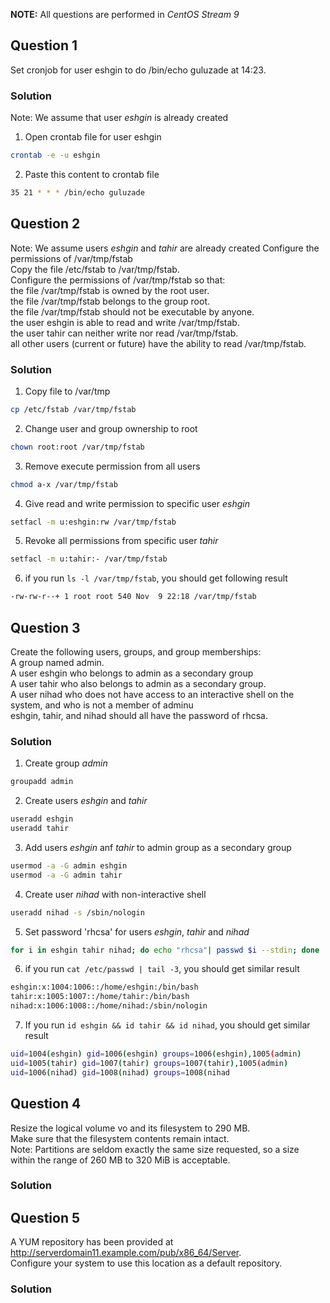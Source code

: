 **NOTE:** All questions are performed in *CentOS Stream 9*

## Question 1
Set cronjob for user eshgin to do /bin/echo guluzade at 14:23. 

### Solution
Note: We assume that user *eshgin* is already created
1. Open crontab file for user eshgin
``` bash
crontab -e -u eshgin
```
2. Paste this content to crontab file
``` bash
35 21 * * * /bin/echo guluzade
```

## Question 2
Note: We assume users *eshgin* and *tahir* are already created
Configure the permissions of /var/tmp/fstab </br>
Copy the file /etc/fstab to /var/tmp/fstab. </br>
Configure the permissions of /var/tmp/fstab so that: </br>
the file /var/tmp/fstab is owned by the root user. </br>
the file /var/tmp/fstab belongs to the group root. </br>
the file /var/tmp/fstab should not be executable by anyone. </br>
the user eshgin is able to read and write /var/tmp/fstab. </br>
the user tahir can neither write nor read /var/tmp/fstab. </br>
all other users (current or future) have the ability to read /var/tmp/fstab. </br>

### Solution
1. Copy file to /var/tmp
``` bash
cp /etc/fstab /var/tmp/fstab
```
2. Change user and group ownership to root
``` bash
chown root:root /var/tmp/fstab
```
3. Remove execute permission from all users
``` bash
chmod a-x /var/tmp/fstab
```
4. Give read and write permission to specific user *eshgin*
``` bash
setfacl -m u:eshgin:rw /var/tmp/fstab
```
5. Revoke all permissions from specific user *tahir*
``` bash
setfacl -m u:tahir:- /var/tmp/fstab
```
6. if you run `ls -l /var/tmp/fstab`, you should get following result
``` bash
-rw-rw-r--+ 1 root root 540 Nov  9 22:18 /var/tmp/fstab
```

## Question 3
Create the following users, groups, and group memberships: </br>
A group named admin. </br>
A user eshgin who belongs to admin as a secondary group </br>
A user tahir who also belongs to admin as a secondary group. </br>
A user nihad who does not have access to an interactive shell on the system, and who is not a member of adminu </br>
eshgin, tahir, and nihad should all have the password of rhcsa. </br>

### Solution
1. Create group *admin*
``` bash
groupadd admin
```
2. Create users *eshgin* and *tahir*
``` bash
useradd eshgin
useradd tahir
```
3. Add users *eshgin* anf *tahir* to admin group as a secondary group
``` bash
usermod -a -G admin eshgin
usermod -a -G admin tahir
```
4. Create user *nihad* with non-interactive shell
``` bash
useradd nihad -s /sbin/nologin
```
5. Set password 'rhcsa' for users *eshgin*, *tahir* and *nihad*
``` bash
for i in eshgin tahir nihad; do echo "rhcsa"| passwd $i --stdin; done
```
6. if you run `cat /etc/passwd | tail -3`, you should get similar result
``` bash
eshgin:x:1004:1006::/home/eshgin:/bin/bash
tahir:x:1005:1007::/home/tahir:/bin/bash
nihad:x:1006:1008::/home/nihad:/sbin/nologin
```
7. If you run `id eshgin && id tahir && id nihad`, you should get similar result
``` bash
uid=1004(eshgin) gid=1006(eshgin) groups=1006(eshgin),1005(admin)
uid=1005(tahir) gid=1007(tahir) groups=1007(tahir),1005(admin)
uid=1006(nihad) gid=1008(nihad) groups=1008(nihad
```

## Question 4
Resize the logical volume vo and its filesystem to 290 MB. </br>
Make sure that the filesystem contents remain intact. </br>
Note: Partitions are seldom exactly the same size requested, so a size within the range of 260 MB to 320 MiB is acceptable. 

### Solution

## Question 5
A YUM repository has been provided at http://serverdomain11.example.com/pub/x86_64/Server. </br>
Configure your system to use this location as a default repository. </br>

### Solution

